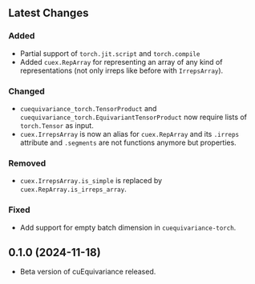 ## Latest Changes

### Added

- Partial support of `torch.jit.script` and `torch.compile`
- Added `cuex.RepArray` for representing an array of any kind of representations (not only irreps like before with `IrrepsArray`).

### Changed

- `cuequivariance_torch.TensorProduct` and `cuequivariance_torch.EquivariantTensorProduct` now require lists of `torch.Tensor` as input.
- `cuex.IrrepsArray` is now an alias for `cuex.RepArray` and its `.irreps` attribute and `.segments` are not functions anymore but properties.

### Removed

- `cuex.IrrepsArray.is_simple` is replaced by `cuex.RepArray.is_irreps_array`.

### Fixed

- Add support for empty batch dimension in `cuequivariance-torch`.

## 0.1.0 (2024-11-18)

- Beta version of cuEquivariance released.
